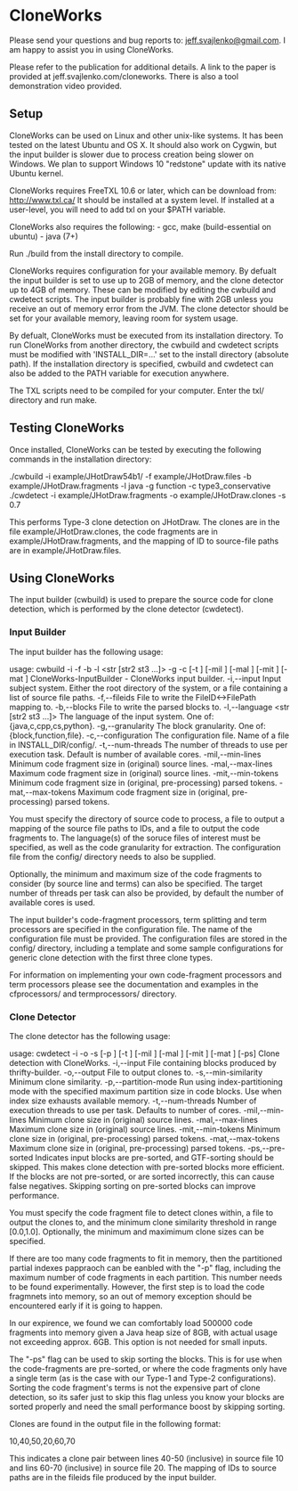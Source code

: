 # CloneWorks

Please send your questions and bug reports to: jeff.svajlenko@gmail.com.  I am
happy to assist you in using CloneWorks.

Please refer to the publication for additional details.  A link to the paper is
provided at jeff.svajlenko.com/cloneworks.  There is also a tool demonstration
video provided.

## Setup

CloneWorks can be used on Linux and other unix-like systems.  It has been tested
on the latest Ubuntu and OS X.  It should also work on Cygwin, but the input
builder is slower due to process creation being slower on Windows.  We plan to
support Windows 10 "redstone" update with its native Ubuntu kernel.

CloneWorks requires FreeTXL 10.6 or later, which can be download from:
	http://www.txl.ca/
It should be installed at a system level.  If installed at a user-level, you will
need to add txl on your $PATH variable.

CloneWorks also requires the following:
	- gcc, make (build-essential on ubuntu)
	- java (7+)
	
Run ./build from the install directory to compile.

CloneWorks requires configuration for your available memory.  By defualt the 
input builder is set to use up to 2GB of memory, and the clone detector up to
4GB of memory.  These can be modified by editing the cwbuild and cwdetect
scripts.  The input builder is probably fine with 2GB unless you receive an out
of memory error from the JVM.  The clone detector should be set for your
available memory, leaving room for system usage.

By defualt, CloneWorks must be executed from its installation directory.  To
run CloneWorks from another directory, the cwbuild and cwdetect scripts must
be modified with 'INSTALL_DIR=...' set to the install directory (absolute path).
If the installation directory is specified, cwbuild and cwdetect can also be
added to the PATH variable for execution anywhere.

The TXL scripts need to be compiled for your computer.  Enter the txl/ directory
and run make.



## Testing CloneWorks
Once installed, CloneWorks can be tested by executing the following commands in
the installation directory:

./cwbuild -i example/JHotDraw54b1/ -f example/JHotDraw.files -b example/JHotDraw.fragments -l java -g function -c type3_conservative
./cwdetect -i example/JHotDraw.fragments -o example/JHotDraw.clones -s 0.7

This performs Type-3 clone detection on JHotDraw.  The clones are in the file
example/JHotDraw.clones, the code fragments are in example/JHotDraw.fragments,
and the mapping of ID to source-file paths are in example/JHotDraw.files.



## Using CloneWorks

The input builder (cwbuild) is used to prepare the source code for clone
detection, which is performed by the clone detector (cwdetect).

### Input Builder
The input builder has the following usage:

usage: cwbuild -i <path> -f <path> -b <path> -l <str [str2 st3 ...]> -g <str> -c <config> [-t <num>] [-mil <num>] [-mal <num>] [-mit <num>] [-mat <num>]
CloneWorks-InputBuilder - CloneWorks input builder.
 -i,--input <path>                    Input subject system.  Either the root directory of the system, or a file containing
                                      a list of source file paths.
 -f,--fileids <path>                  File to write the FileID<->FilePath mapping to.
 -b,--blocks <path>                   File to write the parsed blocks to.
 -l,--language <str [str2 st3 ...]>   The language of the input system.  One of: {java,c,cpp,cs,python}.
 -g,--granularity <str>               The block granularity.  One of: {block,function,file}.
 -c,--configuration <config>          The configuration file.  Name of a file in INSTALL_DIR/config/.
 -t,--num-threads <num>               The number of threads to use per execution task.  Default is number of available cores.
 -mil,--min-lines <num>               Minimum code fragment size in (original) source lines.
 -mal,--max-lines <num>               Maximum code fragment size in (original) source lines.
 -mit,--min-tokens <num>              Minimum code fragment size in (original, pre-processing) parsed tokens.
 -mat,--max-tokens <num>              Maximum code fragment size in (original, pre-processing) parsed tokens.

You must specify the directory of source code to process, a file to output a
mapping of the source file paths to IDs, and a file to output the code fragments
to.  The language(s) of the soruce files of interest must be specified, as well
as the code granularity for extraction.  The configuration file from the config/
directory needs to also be supplied.

Optionally, the minimum and maximum size of the code fragments to consider (by
source line and terms) can also be specified.  The target number of threads per 
task can also be provided, by default the number of available cores is used.

The input builder's code-fragment processors, term splitting and term processors
are specified in the configuration file.  The name of the configuration file
must be provided.  The configuration files are stored in the config/ directory,
including a template and some sample configurations for generic clone detection
with the first three clone types.

For information on implementing your own code-fragment processors and term
processors please see the documentation and examples in the cfprocessors/ and
termprocessors/ directory.



### Clone Detector
The clone detector has the following usage:

usage: cwdetect -i <file> -o <file> -s <ratio> [-p <num>] [-t <num>] [-mil <num>] [-mal <num>] [-mit <num>] [-mat <num>] [-ps]
Clone detection with CloneWorks.
 -i,--input <file>                   File containing blocks produced by thrifty-builder.
 -o,--output <file>                  File to output clones to.
 -s,--min-similarity <ratio>         Minimum clone similarity.
 -p,--partition-mode <num>           Run using index-partitioning mode with the specified maximum partition size in code blocks.
                                     Use when index size exhausts available memory.
 -t,--num-threads <num>              Number of execution threads to use per task.  Defaults to number of cores.
 -mil,--min-lines <num>              Minimum clone size in (original) source lines.
 -mal,--max-lines <num>              Maximum clone size in (original) source lines.
 -mit,--min-tokens <num>             Minimum clone size in (original, pre-processing) parsed tokens.
 -mat,--max-tokens <num>             Maximum clone size in (original, pre-processing) parsed tokens.
 -ps,--pre-sorted                    Indicates input blocks are pre-sorted, and GTF-sorting should be skipped.
                                     This makes clone detection with pre-sorted blocks more efficient.  If the
                                     blocks are not pre-sorted, or are sorted incorrectly, this can cause false
                                     negatives.  Skipping sorting on pre-sorted blocks can improve performance.

You must specify the code fragment file to detect clones within, a file to
output the clones to, and the minimum clone similarity threshold in range
[0.0,1.0].  Optionally, the minimum and maximimum clone sizes can be specified.

If there are too many code fragments to fit in memory, then the partitioned
partial indexes pappraoch can be eanbled with the "-p" flag, including the
maximum number of code fragments in each partition.  This number needs to be
found experimentally.  However, the first step is to load the code fragmnets
into memory, so an out of memory exception should be encountered early if it is
going to happen.

In our expirence, we found we can comfortably load 500000 code fragments into
memory given a Java heap size of 8GB, with actual usage not exceeding approx.
6GB.  This option is not needed for small inputs.

The "-ps" flag can be used to skip sorting the blocks.  This is for use when the
code-fragments are pre-sorted, or where the code fragments only have a single
term (as is the case with our Type-1 and Type-2 configurations).  Sorting the
code fragment's terms is not the expensive part of clone detection, so its safer
just to skip this flag unless you know your blocks are sorted properly and need
the small performance boost by skipping sorting.

Clones are found in the output file in the following format:

10,40,50,20,60,70

This indicates a clone pair between lines 40-50 (inclusive) in source file 10
and lins 60-70 (inclusive) in source file 20.  The mapping of IDs to source
paths are in the fileids file produced by the input builder.








